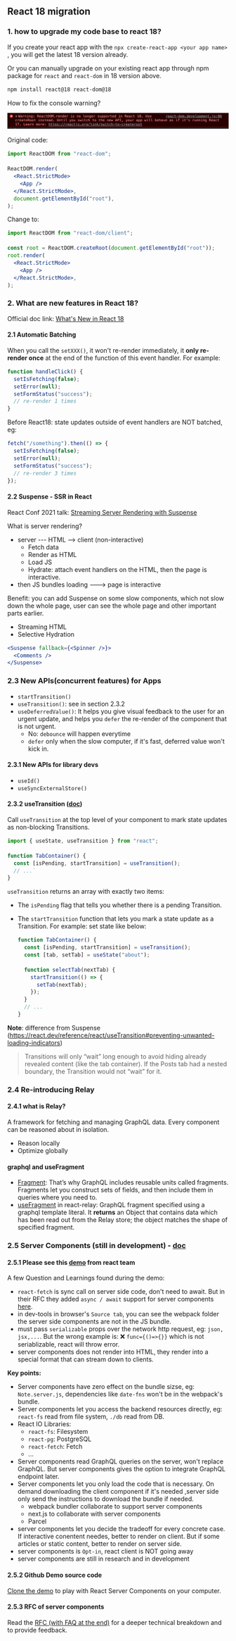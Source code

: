 ## React 18 migration

### 1. how to upgrade my code base to react 18?

If you create your react app with the `npx create-react-app <your app name>` , you will get the latest 18 version already.

Or you can manually upgrade on your existing react app through npm package for `react` and `react-dom` in 18 version above.

```bash
npm install react@18 react-dom@18
```

How to fix the console warning?

![image](../assets/react-18-01.png)

Original code:

```jsx
import ReactDOM from "react-dom";

ReactDOM.render(
  <React.StrictMode>
    <App />
  </React.StrictMode>,
  document.getElementById("root"),
);
```

Change to:

```jsx
import ReactDOM from "react-dom/client";

const root = ReactDOM.createRoot(document.getElementById("root"));
root.render(
  <React.StrictMode>
    <App />
  </React.StrictMode>,
);
```

### 2. What are new features in React 18?

Official doc link: [What's New in React 18](https://reactjs.org/blog/2022/03/29/react-v18.html#whats-new-in-react-18)

#### 2.1 Automatic Batching

When you call the `setXXX()`, it won't re-render immediately, it **only re-render once** at the end of the function of this event handler.
For example:

```js
function handleClick() {
  setIsFetching(false);
  setError(null);
  setFormStatus("success");
  // re-render 1 times
}
```

Before React18: state updates outside of event handlers are NOT batched, eg:

```js
fetch("/something").then(() => {
  setIsFetching(false);
  setError(null);
  setFormStatus("success");
  // re-render 3 times
});
```

#### 2.2 Suspense - SSR in React

React Conf 2021 talk: [Streaming Server Rendering with Suspense](https://www.youtube.com/watch?v=pj5N-Khihgc&list=PLNG_1j3cPCaZZ7etkzWA7JfdmKWT0pMsa&index=3)

What is server rendering?

- server --- HTML --> client (non-interactive)
  - Fetch data
  - Render as HTML
  - Load JS
  - Hydrate: attach event handlers on the HTML, then the page is interactive.
- then JS bundles loading ---> page is interactive

Benefit: you can add Suspense on some slow components, which not slow down the whole page, user can see the whole page and other important parts earlier.

- Streaming HTML
- Selective Hydration

```jsx
<Suspense fallback={<Spinner />}>
  <Comments />
</Suspense>
```

### 2.3 New APIs(concurrent features) for Apps

- `startTransition()`
- `useTransition()`: see in section 2.3.2
- `useDeferredValue()`: It helps you give visual feedback to the user for an urgent update, and helps you `defer` the re-render of the component that is not urgent.
  - No: `debounce` will happen everytime
  - `defer` only when the slow computer, if it's fast, deferred value won't kick in.

#### 2.3.1 New APIs for library devs

- `useId()`
- `useSyncExternalStore()`

#### 2.3.2 useTransition ([doc](https://react.dev/reference/react/useTransition))

Call `useTransition` at the top level of your component to mark state updates as non-blocking Transitions.

```js
import { useState, useTransition } from "react";

function TabContainer() {
  const [isPending, startTransition] = useTransition();
  // ...`
}
```

`useTransition` returns an array with exactly two items:

- The `isPending` flag that tells you whether there is a pending Transition.
- The `startTransition` function that lets you mark a state update as a Transition.
  For example: set state like below:

  ```js
  function TabContainer() {
    const [isPending, startTransition] = useTransition();
    const [tab, setTab] = useState("about");

    function selectTab(nextTab) {
      startTransition(() => {
        setTab(nextTab);
      });
    }
    // ...
  }
  ```

**Note**: difference from Suspense (https://react.dev/reference/react/useTransition#preventing-unwanted-loading-indicators)

> Transitions will only “wait” long enough to avoid hiding already revealed content (like the tab container). If the Posts tab had a nested <Suspense> boundary, the Transition would not “wait” for it.

### 2.4 Re-introducing Relay

#### 2.4.1 what is Relay?

A framework for fetching and managing GraphQL data. Every component can be reasoned about in isolation.

- Reason locally
- Optimize globally

#### graphql and useFragment

- [Fragment](https://graphql.org/learn/queries/#fragments): That’s why GraphQL includes reusable units called fragments. Fragments let you construct sets of fields, and then include them in queries where you need to.
- [useFragment](https://relay.dev/docs/api-reference/use-fragment/) in react-relay: GraphQL fragment specified using a graphql template literal. It **returns** an Object that contains data which has been read out from the Relay store; the object matches the shape of specified fragment.

### 2.5 Server Components (still in development) - [doc](https://react.dev/blog/2020/12/21/data-fetching-with-react-server-components)

#### 2.5.1 Please see this [demo](https://youtu.be/TQQPAU21ZUw) from react team

A few Question and Learnings found during the demo:

- `react-fetch` is sync call on server side code, don't need to await. But in their RFC they added `async / await` support for server components [here](https://github.com/reactjs/rfcs/pull/229).
- in dev-tools in browser's `Source tab`, you can see the webpack folder the server side components are not in the JS bundle.
- must pass `serializable` props over the network http request, eg: `json, jsx,...`. But the wrong example is: ❌ `func={()=>{}}` which is not seriablizable, react will throw error.
- server components does not render into HTML, they render into a special format that can stream down to clients.

**Key points:**

- Server components have zero effect on the bundle sizse, eg: `Note.server.js`, dependencies like `date-fns` won't be in the webpack's bundle.
- Server components let you access the backend resources directly, eg: `react-fs` read from file system, `./db` read from DB.
- React IO Libraries:
  - `react-fs`: Filesystem
  - `react-pg`: PostgreSQL
  - `react-fetch`: Fetch
  - ...
- Server components read GraphQL queries on the server, won't replace GraphQL. But server components gives the option to integrate GraphQL endpoint later.
- Server components let you only load the code that is necessary. On demand downloading the client component if it's needed ,server side only send the instructions to download the bundle if needed.
  - webpack bundler collaborate to support server components
  - next.js to collaborate with server components
  - Parcel
- server components let you decide the tradeoff for every concrete case. If interactive conentent needes, better to render on client. But if some articles or static content, better to render on server side.
- server components is `Opt-in`, react client is NOT going away
- server components are still in research and in development

#### 2.5.2 Github Demo source code

[Clone the demo](https://github.com/reactjs/server-components-demo) to play with React Server Components on your computer.

#### 2.5.3 RFC of server components

Read the [RFC (with FAQ at the end)](https://github.com/reactjs/rfcs/pull/188) for a deeper technical breakdown and to provide feedback.
